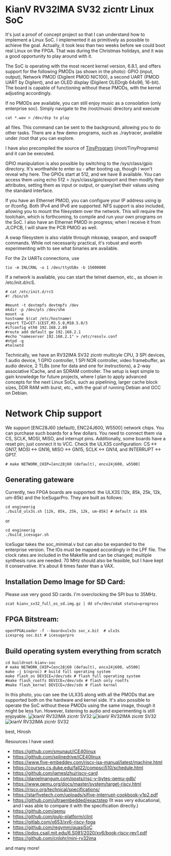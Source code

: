 KianV RV32IMA SV32 zicntr Linux SoC
====================================

It's just a proof of concept project so that I can understand how to implement a Linux SoC.
I implemented it as primitively as possible to achieve the goal. Actually,
it took less than two weeks before we could boot real Linux on the FPGA. That was during the Christmas holidays,
and it was a good opportunity to play around with it.

The SoC is operating with the most recent kernel version, 6.8.1,
and offers support for the following PMODs (as shown in the photo): GPIO (input, output),
Network PMOD (Digilent PMOD NIC100), a second UART (PMOD UART by Digilent), and an OLED display (Digilent OLEDrgb 64x96, 16-bit).
The board is capable of functioning without these PMODs, with the kernel adjusting accordingly.

If no PMODs are available, you can still enjoy music as a consolation (only enterprise soc). Simply
navigate to the /root/music directory and execute

```
cat *.wav > /dev/dsp to play
```
all files. This command can be sent to the background, allowing you to do other
tasks. There are a few demo programs, such as ./raytracer, available under
/root that you can explore.

I have also precompiled the source of [TinyProgram](https://github.com/BrunoLevy/TinyPrograms) (/root/TinyPrograms)
and it can be executed.

GPIO manipulation is also possible by switching to the /sys/class/gpio
directory. It's worthwhile to enter su - after booting up, though I won't
reveal why here. The GPIOs start at 512, and we have 8 available. You can
access them using echo 512 > /sys/class/gpio/export and then modify their
attributes, setting them as input or output, or query/set their values using
the standard interface.

If you have an Ethernet PMOD, you can configure your IP address using ip or
ifconfig. Both IPv4 and IPv6 are supported. NFS support is also included,
allowing you to mount the filesystem over the network. This will require the
toolchain, which is forthcoming, to compile and run your own programs on the
SoC.
I also have an Ethernet PMOD in progress; when I receive it from JLCPCB,
I will share the PCB PMOD as well.

A swap filesystem is also viable through mkswap, swapon, and swapoff commands.
While not necessarily practical, it's robust and worth experimenting with to
see what binaries are available.

For the 2x UARTs connections, use
```
tio -m INLCRNL -o 1 /dev/ttyUSBx -b 15000000
```
If a network is available, you can start the
telnet daemon, etc., as shown in /etc/init.d/rcS.

```
# cat /etc/init.d/rcS
#! /bin/sh

#mount -t devtmpfs devtmpfs /dev
mkdir -p /dev/pts /dev/shm
mount -a
hostname $(cat /etc/hostname)
export TZ=CET-1CEST,M3.5.0,M10.5.0/3
#ifconfig eth0 192.168.2.89
#route add default gw 192.168.2.1
#echo "nameserver 192.168.2.1" > /etc/resolv.conf
#ntpd -g
#telnetd
```

Technically, we have an
RV32IMA SV32 zicntr multicyle CPU, 3 SPI devices, 1 audio device, 1 GPIO controller, 1 SPI NOR
controller, video framebuffer, an audio device, 2 TLBs (one for data and one for instructions), a
2-way associative ICache, and an SDRAM controller. The setup is kept simple to
gain knowledge for future projects, where I plan to apply advanced concepts for
the next Linux SoCs, such as pipelining, larger cache block sizes, DDR RAM with
burst, etc., with the goal of running Debian and GCC on Debian.

Network Chip support
====================
We support [ENC28J60 (default), ENC24J600, W5500] network chips. You can
purchase such boards for a few dollars. You need to connect them via CS, SCLK,
MOSI, MISO, and interrupt pins. Additionally, some boards have a reset
pin; just connect it to VCC. Check the ULX3S configuration: CS <->
GN17, MOSI <-> GN16, MISO <-> GN15, SCLK <-> GN14, and INTERRUPT <-> GP17.
```
# make NETWORK_CHIP=[enc28j60 (default), encx24j600, w5500]
```

Generating gateware
---------------------
Currently, two FPGA boards are supported: the ULX3S (12k, 85k, 25k, 12k, um-85k) and the IceSugarPro. They are built as follows:
```
cd engineerig
./build_ulx3s.sh [12k, 85k, 25k, 12k, um-85k] # default is 85k
```
or

```
cd engineerig
./build_icesugar.sh
```
IceSugar takes the soc_minimal.v but can also be expanded to the enterprise version. The IOs must be mapped accordingly in the LPF file.
The clock rates are included in the Makefile and can be changed; multiple synthesis runs are needed.
70 MHz should also be feasible, but I have kept it conservative. It's about 8 times faster than a VAX.


Installation Demo Image for SD Card:
-----------------------------------
Please use very good SD cards. I'm overclocking the SPI bus to 35MHz.
```
zcat kianv_sv32_full_os_sd.img.gz | dd of=/dev/sdaX status=progress
```
FPGA Bitstream:
---------------
```
openFPGALoader -f --board=ulx3s soc_x.bit  # ulx3s
icesprog soc.bit # icesugarpro
```

Build operating system everything from scratch
-----------------------------------------------
```
cd buildroot-kianv-soc
# make NETWORK_CHIP=[enc28j60 (default), encx24j600, w5500]
make -j $(nproc) # build full operating system
make flash_os DEVICE=/dev/sdx # flash full operating system
#make flash_rootfs DEVICE=/dev/sdx # flash only rootfs
#make flash_kernel DEVICE=/dev/sdx # flash kernel
```

In this photo, you can see the ULX3S along with all the PMODs that are
supported both on the hardware and kernel side. It's also possible to operate
the SoC without these PMODs using the same image, though it might be less fun.
However, listening to audio and experimenting is still enjoyable.
![kianV RV32IMA zicntr SV32](console.png "KianV RV32IMA zicntr SV32")
![kianV RV32IMA zicntr SV32](enterprise_soc.jpg "KianV RV32IMA zicntr SV32")
![kianV RV32IMA zicntr SV32](kianv_sv32_rv32ima_zicntr.jpg "KianV RV32IMA zicntr SV32")

best,
Hirosh

Resources I have used:

- https://github.com/smunaut/iCE40linux
- https://github.com/splinedrive/iCE40linux
- https://www.five-embeddev.com/riscv-isa-manual/latest/machine.html
- https://courses.cs.duke.edu/fall22/compsci510/schedule.html
- https://github.com/jameslzhu/riscv-card
- https://danielmangum.com/posts/risc-v-bytes-qemu-gdb/
- https://www.qemu.org/docs/master/system/target-riscv.html
- https://riscv.org/technical/specifications/
- https://starfivetech.com/uploads/sifive-interrupt-cookbook-v1p2.pdf 
- https://github.com/ultraembedded/exactstep
  (It was very educational, and I was able to compare it with the specification directly.)
- https://github.com/qemu
- https://github.com/pulp-platform/clint
- https://gitlab.com/x653/xv6-riscv-fpga
- https://github.com/regymm/quasiSoC
- https://pdos.csail.mit.edu/6.S081/2020/xv6/book-riscv-rev1.pdf
- https://github.com/cnlohr/mini-rv32ima

and many more!
